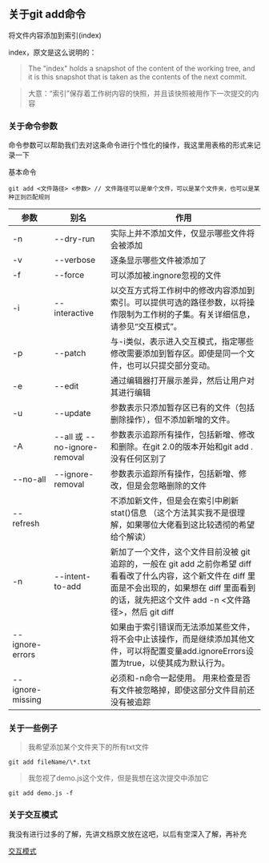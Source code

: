 ## 关于git add命令

将文件内容添加到索引(index)

index，原文是这么说明的：<br>
>The "index" holds a snapshot of the content of the working tree, and it is this snapshot that is taken as the contents of the next commit.<br>

>大意：“索引”保存着工作树内容的快照，并且该快照被用作下一次提交的内容

### 关于命令参数

命令参数可以帮助我们去对这条命令进行个性化的操作，我这里用表格的形式来记录一下

基本命令 

```
git add <文件路径> <参数> // 文件路径可以是单个文件，可以是某个文件夹，也可以是某种正则匹配规则
```

参数 | 别名 | 作用
----|------|----
-n  | --dry-run | 实际上并不添加文件，仅显示哪些文件将会被添加
-v | --verbose  | 逐条显示哪些文件被添加了
-f | --force | 可以添加被.ingnore忽视的文件
-i | --interactive  | 以交互方式将工作树中的修改内容添加到索引。可以提供可选的路径参数，以将操作限制为工作树的子集。有关详细信息，请参见“交互模式”。
-p | --patch  | 与-i类似，表示进入交互模式，指定哪些修改需要添加到暂存区。即使是同一个文件，也可以只提交部分变动。
-e | --edit  | 通过编辑器打开展示差异，然后让用户对其进行编辑
-u | --update  | 参数表示只添加暂存区已有的文件（包括删除操作），但不添加新增的文件。
-A | --all 或 --no-ignore-removal  | 参数表示追踪所有操作，包括新增、修改和删除。在git 2.0的版本开始和git add .没有任何区别了
--no-all | --ignore-removal  | 参数表示追踪所有操作，包括新增、修改，但是会忽略删除的文件
--refresh |   | 不添加新文件，但是会在索引中刷新stat()信息 （这个方法其实我不是很理解，如果哪位大佬看到这比较透彻的希望给个解读）
-n | --intent-to-add  | 新加了一个文件，这个文件目前没被 git 追踪的，一般在 git add 之前你希望 diff 看看改了什么内容，这个新文件在 diff 里面是不会出现的，如果想在 diff 里面看到的话，就先把这个文件 add -n <文件路径>，然后 git diff
--ignore-errors | | 如果由于索引错误而无法添加某些文件，将不会中止该操作，而是继续添加其他文件，可以将配置变量add.ignoreErrors设置为true，以使其成为默认行为。
--ignore-missing | | 必须和-n命令一起使用。 用来检查是否有文件被忽略掉，即使这部分文件目前还没有被追踪

### 关于一些例子

> 我希望添加某个文件夹下的所有txt文件

```
git add fileName/\*.txt
```

> 我忽视了demo.js这个文件，但是我想在这次提交中添加它

```
git add demo.js -f
```

### 关于交互模式

我没有进行过多的了解，先讲文档原文放在这吧，以后有空深入了解，再补充

[交互模式](https://git-scm.com/docs/git-add)






